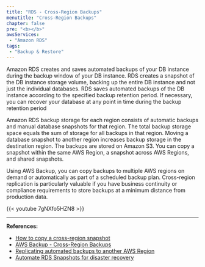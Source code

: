 ```yaml
---
title: "RDS - Cross-Region Backups"
menutitle: "Cross-Region Backups"
chapter: false
pre: "<b></b>"
awsServices: 
 - "Amazon RDS"
tags:
 - "Backup & Restore"
---
```



Amazon RDS creates and saves automated backups of your DB instance during the backup window of your DB instance. RDS creates a snapshot of the DB instance storage volume, backing up the entire DB instance and not just the individual databases. RDS saves automated backups of the DB instance according to the specified backup retention period. If necessary, you can recover your database at any point in time during the backup retention period

Amazon RDS backup storage for each region consists of automatic backups and manual database snapshots for that region. The total backup storage space equals the sum of storage for all backups in that region. Moving a database snapshot to another region increases backup storage in the destination region. The backups are stored on Amazon S3. You can copy a snapshot within the same AWS Region, a snapshot across AWS Regions, and shared snapshots.

Using AWS Backup, you can copy backups to multiple AWS regions on demand or automatically as part of a scheduled backup plan. Cross-region replication is particularly valuable if you have business continuity or compliance requirements to store backups at a minimum distance from production data.

{{< youtube 7gNXfo5HZN8 >}}

---
**References:**
- [How to copy a cross-region snapshot](https://docs.aws.amazon.com/AmazonRDS/latest/UserGuide/USER_CopySnapshot.html)
- [AWS Backup - Cross-Region Backups](https://docs.aws.amazon.com/aws-backup/latest/devguide/how-it-works-cross-region-replication.html)
- [Replicating automated backups to another AWS Region](https://docs.aws.amazon.com/AmazonRDS/latest/UserGuide/USER_ReplicateBackups.html)
- [Automate RDS Snapshots for disaster recovery](https://github.com/aws-samples/ssm-for-rds-snapshot-cross-region-copy)
